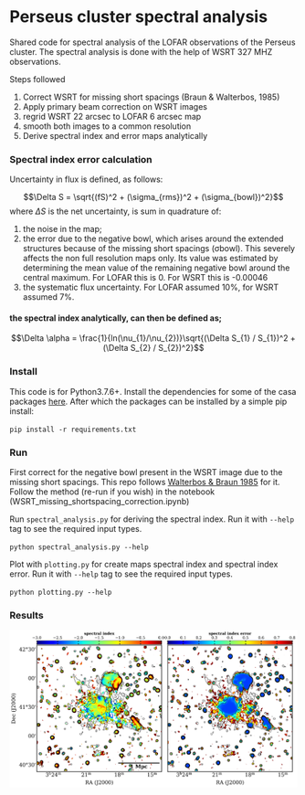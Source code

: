 # Perseus cluster spectral analysis
Shared code for spectral analysis of the LOFAR observations of the Perseus cluster. The spectral analysis is done with the help of WSRT 327 MHZ observations.

Steps followed
1. Correct WSRT for missing short spacings (Braun & Walterbos, 1985)
2. Apply primary beam correction on WSRT images
3. regrid WSRT 22 arcsec to LOFAR 6 arcsec map
4. smooth both images to a common resolution
5. Derive spectral index and error maps analytically

### Spectral index error calculation
Uncertainty in flux is defined, as follows:

$$\Delta S = \sqrt{(fS)^2 + (\sigma_{rms})^2 + (\sigma_{bowl})^2}$$
where $\Delta S$ is the net uncertainty, is sum in quadrature of:

1. the noise in the map;
2. the error due to the negative bowl, which arises around the extended structures because of the missing short spacings (σbowl). This severely affects the non full resolution maps only. Its value was estimated by determining the mean value of the remaining negative bowl around the central maximum. For LOFAR this is 0. For WSRT this is -0.00046
4. the systematic flux uncertainty. For LOFAR assumed 10%, for WSRT assumed 7%.

#### the spectral index analytically, can then be defined as;

$$\Delta \alpha = \frac{1}{ln(\nu_{1}/\nu_{2})}\sqrt{(\Delta S_{1} / S_{1})^2 + (\Delta S_{2} / S_{2})^2}$$

### Install
This code is for Python3.7.6+. Install the dependencies for some of the casa packages [here](https://casadocs.readthedocs.io/en/latest/notebooks/introduction.html#Prerequisite-OS-Libraries). After which the packages can be installed by a simple pip install:

``pip install -r requirements.txt``


### Run 
 First correct for the negative bowl present in the WSRT image due to the missing short spacings. This repo follows [Walterbos & Braun 1985](https://adsabs.harvard.edu/full/1985A%26A...143..307B) for it. Follow the method (re-run if you wish) in the notebook (WSRT_missing_shortspacing_correction.ipynb)

 Run ``spectral_analysis.py`` for deriving the spectral index. Run it with ``--help`` tag to see the required input types. 

 ``python spectral_analysis.py --help``

Plot with ``plotting.py`` for create maps spectral index and spectral index error. Run it with ``--help`` tag to see the required input types. 

 ``python plotting.py --help``


 ### Results

 ![Maps](results/pngs/spectral_index_roo2sigma.png)